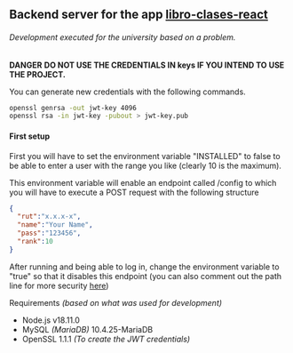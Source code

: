 ## Backend server for the app [libro-clases-react](https://github.com/CoffeSiberian/libro-clases-react "libro-clases-react")

###### Development executed for the university based on a problem.

**DANGER**
**DO NOT USE THE CREDENTIALS IN keys IF YOU INTEND TO USE THE PROJECT.**

You can generate new credentials with the following commands.
```bash
openssl genrsa -out jwt-key 4096
openssl rsa -in jwt-key -pubout > jwt-key.pub
```
#### First setup

First you will have to set the environment variable "INSTALLED" to false to be able to enter a user with the range you like (clearly 10 is the maximum).

This environment variable will enable an endpoint called /config to which you will have to execute a POST request with the following structure

```json
{
  "rut":"x.x.x-x",
  "name":"Your Name",
  "pass":"123456",
  "rank":10
}
```
After running and being able to log in, change the environment variable to "true" so that it disables this endpoint (you can also comment out the path line for more security [here](http://https://github.com/CoffeSiberian/libro-clases-express/blob/a2bd5f93ac18fc443f93d1ee30a6b8343fc994df/routes/routes.ts#L58 "here"))

Requirements *(based on what was used for development)*

- Node.js v18.11.0
- MySQL *(MariaDB)* 10.4.25-MariaDB
- OpenSSL 1.1.1 *(To create the JWT credentials)*